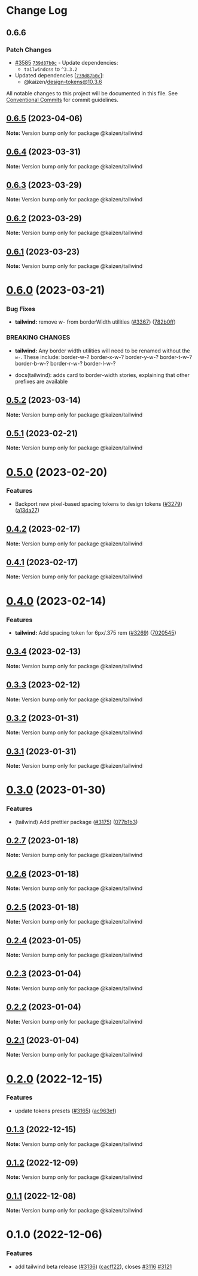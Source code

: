 # Change Log

## 0.6.6

### Patch Changes

- [#3585](https://github.com/cultureamp/kaizen-design-system/pull/3585) [`739d87b0c`](https://github.com/cultureamp/kaizen-design-system/commit/739d87b0cd917e7c0f3becf2cc0fd8f9667f7a6c) - Update dependencies:
  - `tailwindcss` to `^3.3.2`
- Updated dependencies [[`739d87b0c`](https://github.com/cultureamp/kaizen-design-system/commit/739d87b0cd917e7c0f3becf2cc0fd8f9667f7a6c)]:
  - @kaizen/design-tokens@10.3.6

All notable changes to this project will be documented in this file.
See [Conventional Commits](https://conventionalcommits.org) for commit guidelines.

## [0.6.5](https://github.com/cultureamp/kaizen-design-system/compare/@kaizen/tailwind@0.6.4...@kaizen/tailwind@0.6.5) (2023-04-06)

**Note:** Version bump only for package @kaizen/tailwind

## [0.6.4](https://github.com/cultureamp/kaizen-design-system/compare/@kaizen/tailwind@0.6.3...@kaizen/tailwind@0.6.4) (2023-03-31)

**Note:** Version bump only for package @kaizen/tailwind

## [0.6.3](https://github.com/cultureamp/kaizen-design-system/compare/@kaizen/tailwind@0.6.2...@kaizen/tailwind@0.6.3) (2023-03-29)

**Note:** Version bump only for package @kaizen/tailwind

## [0.6.2](https://github.com/cultureamp/kaizen-design-system/compare/@kaizen/tailwind@0.6.1...@kaizen/tailwind@0.6.2) (2023-03-29)

**Note:** Version bump only for package @kaizen/tailwind

## [0.6.1](https://github.com/cultureamp/kaizen-design-system/compare/@kaizen/tailwind@0.6.0...@kaizen/tailwind@0.6.1) (2023-03-23)

**Note:** Version bump only for package @kaizen/tailwind

# [0.6.0](https://github.com/cultureamp/kaizen-design-system/compare/@kaizen/tailwind@0.5.2...@kaizen/tailwind@0.6.0) (2023-03-21)

### Bug Fixes

- **tailwind:** remove w- from borderWidth utilities ([#3367](https://github.com/cultureamp/kaizen-design-system/issues/3367)) ([782b0ff](https://github.com/cultureamp/kaizen-design-system/commit/782b0ff4f4132c6e267b2a2127d0210267573dbd))

### BREAKING CHANGES

- **tailwind:** Any border width utilities will need to be renamed without the `w-`. These include:
  border-w-? border-x-w-? border-y-w-? border-t-w-? border-b-w-? border-r-w-? border-l-w-?

- docs(tailwind): adds card to border-width stories, explaining that other prefixes are available

## [0.5.2](https://github.com/cultureamp/kaizen-design-system/compare/@kaizen/tailwind@0.5.1...@kaizen/tailwind@0.5.2) (2023-03-14)

**Note:** Version bump only for package @kaizen/tailwind

## [0.5.1](https://github.com/cultureamp/kaizen-design-system/compare/@kaizen/tailwind@0.5.0...@kaizen/tailwind@0.5.1) (2023-02-21)

**Note:** Version bump only for package @kaizen/tailwind

# [0.5.0](https://github.com/cultureamp/kaizen-design-system/compare/@kaizen/tailwind@0.4.2...@kaizen/tailwind@0.5.0) (2023-02-20)

### Features

- Backport new pixel-based spacing tokens to design tokens ([#3279](https://github.com/cultureamp/kaizen-design-system/issues/3279)) ([a13da27](https://github.com/cultureamp/kaizen-design-system/commit/a13da271af79daafa93a144109b60d00c9f6111a))

## [0.4.2](https://github.com/cultureamp/kaizen-design-system/compare/@kaizen/tailwind@0.4.1...@kaizen/tailwind@0.4.2) (2023-02-17)

**Note:** Version bump only for package @kaizen/tailwind

## [0.4.1](https://github.com/cultureamp/kaizen-design-system/compare/@kaizen/tailwind@0.4.0...@kaizen/tailwind@0.4.1) (2023-02-17)

**Note:** Version bump only for package @kaizen/tailwind

# [0.4.0](https://github.com/cultureamp/kaizen-design-system/compare/@kaizen/tailwind@0.3.4...@kaizen/tailwind@0.4.0) (2023-02-14)

### Features

- **tailwind:** Add spacing token for 6px/.375 rem ([#3269](https://github.com/cultureamp/kaizen-design-system/issues/3269)) ([7020545](https://github.com/cultureamp/kaizen-design-system/commit/7020545a294bb072ca151e08ef8d1c628b32b4dd))

## [0.3.4](https://github.com/cultureamp/kaizen-design-system/compare/@kaizen/tailwind@0.3.3...@kaizen/tailwind@0.3.4) (2023-02-13)

**Note:** Version bump only for package @kaizen/tailwind

## [0.3.3](https://github.com/cultureamp/kaizen-design-system/compare/@kaizen/tailwind@0.3.2...@kaizen/tailwind@0.3.3) (2023-02-12)

**Note:** Version bump only for package @kaizen/tailwind

## [0.3.2](https://github.com/cultureamp/kaizen-design-system/compare/@kaizen/tailwind@0.3.1...@kaizen/tailwind@0.3.2) (2023-01-31)

**Note:** Version bump only for package @kaizen/tailwind

## [0.3.1](https://github.com/cultureamp/kaizen-design-system/compare/@kaizen/tailwind@0.3.0...@kaizen/tailwind@0.3.1) (2023-01-31)

**Note:** Version bump only for package @kaizen/tailwind

# [0.3.0](https://github.com/cultureamp/kaizen-design-system/compare/@kaizen/tailwind@0.2.7...@kaizen/tailwind@0.3.0) (2023-01-30)

### Features

- (tailwind) Add prettier package ([#3175](https://github.com/cultureamp/kaizen-design-system/issues/3175)) ([077b1b3](https://github.com/cultureamp/kaizen-design-system/commit/077b1b3ed69f7490859aa54597bcafe9ac8440c5))

## [0.2.7](https://github.com/cultureamp/kaizen-design-system/compare/@kaizen/tailwind@0.2.6...@kaizen/tailwind@0.2.7) (2023-01-18)

**Note:** Version bump only for package @kaizen/tailwind

## [0.2.6](https://github.com/cultureamp/kaizen-design-system/compare/@kaizen/tailwind@0.2.5...@kaizen/tailwind@0.2.6) (2023-01-18)

**Note:** Version bump only for package @kaizen/tailwind

## [0.2.5](https://github.com/cultureamp/kaizen-design-system/compare/@kaizen/tailwind@0.2.4...@kaizen/tailwind@0.2.5) (2023-01-18)

**Note:** Version bump only for package @kaizen/tailwind

## [0.2.4](https://github.com/cultureamp/kaizen-design-system/compare/@kaizen/tailwind@0.2.3...@kaizen/tailwind@0.2.4) (2023-01-05)

**Note:** Version bump only for package @kaizen/tailwind

## [0.2.3](https://github.com/cultureamp/kaizen-design-system/compare/@kaizen/tailwind@0.2.2...@kaizen/tailwind@0.2.3) (2023-01-04)

**Note:** Version bump only for package @kaizen/tailwind

## [0.2.2](https://github.com/cultureamp/kaizen-design-system/compare/@kaizen/tailwind@0.2.1...@kaizen/tailwind@0.2.2) (2023-01-04)

**Note:** Version bump only for package @kaizen/tailwind

## [0.2.1](https://github.com/cultureamp/kaizen-design-system/compare/@kaizen/tailwind@0.2.0...@kaizen/tailwind@0.2.1) (2023-01-04)

**Note:** Version bump only for package @kaizen/tailwind

# [0.2.0](https://github.com/cultureamp/kaizen-design-system/compare/@kaizen/tailwind@0.1.3...@kaizen/tailwind@0.2.0) (2022-12-15)

### Features

- update tokens presets ([#3165](https://github.com/cultureamp/kaizen-design-system/issues/3165)) ([ac963ef](https://github.com/cultureamp/kaizen-design-system/commit/ac963ef6bf5c30c345fc7f0911089b2ed4b15a49))

## [0.1.3](https://github.com/cultureamp/kaizen-design-system/compare/@kaizen/tailwind@0.1.2...@kaizen/tailwind@0.1.3) (2022-12-15)

**Note:** Version bump only for package @kaizen/tailwind

## [0.1.2](https://github.com/cultureamp/kaizen-design-system/compare/@kaizen/tailwind@0.1.1...@kaizen/tailwind@0.1.2) (2022-12-09)

**Note:** Version bump only for package @kaizen/tailwind

## [0.1.1](https://github.com/cultureamp/kaizen-design-system/compare/@kaizen/tailwind@0.1.0...@kaizen/tailwind@0.1.1) (2022-12-08)

**Note:** Version bump only for package @kaizen/tailwind

# 0.1.0 (2022-12-06)

### Features

- add tailwind beta release ([#3136](https://github.com/cultureamp/kaizen-design-system/issues/3136)) ([cacff22](https://github.com/cultureamp/kaizen-design-system/commit/cacff220e18ebdc6c2e24f28d5e363ad0ae3bc31)), closes [#3116](https://github.com/cultureamp/kaizen-design-system/issues/3116) [#3121](https://github.com/cultureamp/kaizen-design-system/issues/3121)
